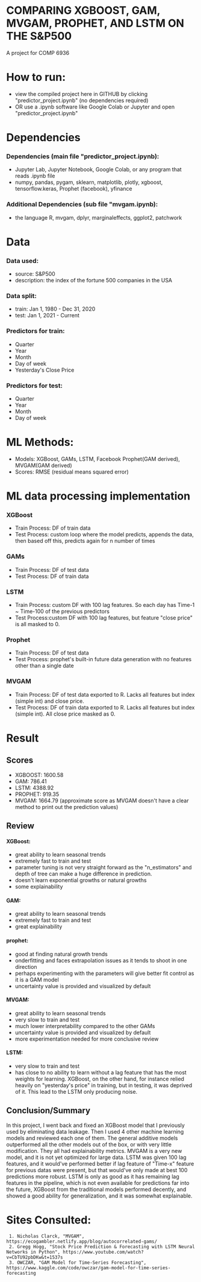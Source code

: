 
# COMPARING XGBOOST, GAM, MVGAM, PROPHET, AND LSTM ON THE S&P500
A project for COMP 6936

# How to run:
  - view the compiled project here in GITHUB by clicking "predictor_project.ipynb" (no dependencies required)
  - OR use a .ipynb software like Google Colab or Jupyter and open "predictor_project.ipynb"

# Dependencies
### Dependencies (main file "predictor_project.ipynb):  
  - Jupyter Lab, Jupyter Notebook, Google Colab, or any program that reads .ipynb file
  - numpy, pandas, pygam, sklearn, matplotlib, plotly, xgboost, tensorflow.keras, Prophet (facebook), yfinance
### Additional Dependencies (sub file "mvgam.ipynb):  
  - the language R, mvgam, dplyr, marginaleffects, ggplot2, patchwork    


# Data  
### Data used:
  - source: S&P500
  - description: the index of the fortune 500 companies in the USA
### Data split:
  - train: Jan 1, 1980 - Dec 31, 2020 
  - test: Jan 1, 2021 - Current
### Predictors for train:
  - Quarter
  - Year
  - Month
  - Day of week
  - Yesterday's Close Price
### Predictors for test:
  - Quarter
  - Year
  - Month
  - Day of week


# ML Methods:
  - Models: XGBoost, GAMs, LSTM, Facebook Prophet(GAM derived), MVGAM(GAM derived)
  - Scores: RMSE (residual means squared error)

# ML data processing implementation
### XGBoost
  - Train Process: DF of train data
  - Test Process: custom loop where the model predicts, appends the data, then based off this, predicts again for n number of times
### GAMs
  - Train Process: DF of test data
  - Test Process: DF of train data
### LSTM
  - Train Process: custom DF with 100 lag features. So each day has Time-1 ~ Time-100 of the previous predictors 
  - Test Process:custom DF with 100 lag features, but feature "close price" is all masked to 0.
### Prophet
  - Train Process: DF of test data
  - Test Process: prophet's built-in future data generation with no features other than a single date
### MVGAM
  - Train Process: DF of test data exported to R. Lacks all features but index (simple int) and close price.
  - Test Process: DF of train data exported to R. Lacks all features but index (simple int). All close price masked as 0.

# Result
## Scores
  - XGBOOST: 1600.58
  - GAM: 786.41
  - LSTM: 4388.92
  - PROPHET: 919.35
  - MVGAM: 1664.79 (approximate score as MVGAM doesn't have a clear method to print out the prediction values)
    
## Review
#### XGBoost:
 - great ability to learn seasonal trends
 - extremely fast to train and test
 - parameter tuning is not very straight forward as the "n_estimators" and depth of tree can make a huge difference in prediction.
 - doesn't learn exponential growths or natural growths
 - some explainability
#### GAM:
 - great ability to learn seasonal trends
 - extremely fast to train and test
 - great explainability
#### prophet:
 - good at finding natural growth trends
 - onderfitting and faces extrapolation issues as it tends to shoot in one direction
 - perhaps experimenting with the parameters will give better fit control as it is a GAM model
 - uncertainty value is provided and visualized by default
#### MVGAM:
 - great ability to learn seasonal trends
 - very slow to train and test
 - much lower interpretability compared to the other GAMs
 - uncertainty value is provided and visualized by default
 - more experimentation needed for more conclusive review
#### LSTM:
 - very slow to train and test
 - has close to no ability to learn without a lag feature that has the most weights for learning. XGBoost, on the other hand, for instance relied heavily on "yesterday's price" in training, but in testing, it was deprived of it. This lead to the LSTM only producing noise. 

## Conclusion/Summary
In this project, I went back and fixed an XGBoost model that I previously used by eliminating data leakage. Then I used 4 other machine learning models and reviewed each one of them. The general additive models outperformed all the other models out of the box, or with very little modification. They all had explainability metrics. MVGAM is a very new model, and it is not yet optimized for large data. LSTM was given 100 lag features, and it would've performed better if lag feature of "Time-x" feature for previous datas were present, but that would've only made at best 100 predictions more robust. LSTM is only as good as it has remaining lag features in the pipeline, which is not even available for predictions far into the future, XGBoost from the traditional models performed decently, and showed a good ability for generalization, and it was somewhat explainable.

  # Sites Consulted:
     1. Nicholas Clarck, "MVGAM", https://ecogambler.netlify.app/blog/autocorrelated-gams/
     2. Gregg Hogg, "Stock Price Prediction & Forecasting with LSTM Neural Networks in Python", https://www.youtube.com/watch?v=CbTU92pbDKw&t=1537s
     3. OWCZAR, "GAM Model for Time-Series Forecasting", https://www.kaggle.com/code/owczar/gam-model-for-time-series-forecasting

  
    
